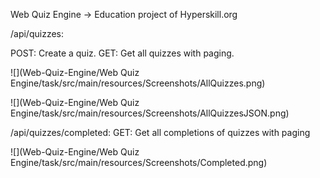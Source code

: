 Web Quiz Engine -> Education project of Hyperskill.org

/api/quizzes:

  POST: Create a quiz.
  GET: Get all quizzes with paging.
  
![](Web-Quiz-Engine/Web Quiz Engine/task/src/main/resources/Screenshots/AllQuizzes.png)


![](Web-Quiz-Engine/Web Quiz Engine/task/src/main/resources/Screenshots/AllQuizzesJSON.png)

  
/api/quizzes/completed:
  GET: Get all completions of quizzes with paging
  

![](Web-Quiz-Engine/Web Quiz Engine/task/src/main/resources/Screenshots/Completed.png)
